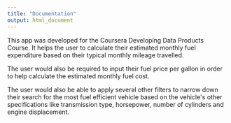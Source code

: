 ```yaml
---
title: "Documentation"
output: html_document
---
```


This app was developed for the Coursera Developing Data Products Course. It helps the user to calculate their estimated monthly fuel expenditure based on their typical monthly mileage travelled.

The user would also be required to input their fuel price per gallon in order to help calculate the estimated monthly fuel cost.

The user would also be able to apply several other filters to narrow down their search for the most fuel efficient vehicle based on the vehicle's other specifications like transmission type, horsepower, number of cylinders and engine displacement.
